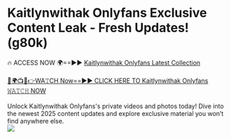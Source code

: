 # Kaitlynwithak Onlyfans Exclusive Content Leak - Fresh Updates! (g80k)

🔥 ACCESS NOW 🌍==►► <a href="https://tinyurl.com/kvy9nzfs" rel="nofollow">Kaitlynwithak Onlyfans Latest Collection</a>
<br><br>
[🔴🌍📺📱👉WA𝚃CH Now==►► CLICK HERE TO Kaitlynwithak Onlyfans 𝚆𝙰𝚃𝙲𝙷 NOW](https://tinyurl.com/kvy9nzfs)
<br><br>
Unlock Kaitlynwithak Onlyfans's private videos and photos today! Dive into the newest 2025 content updates and explore exclusive material you won’t find anywhere else.
<br>
<a href="https://tinyurl.com/kvy9nzfs" rel="nofollow" data-target="animated-image.originalLink"><img src="https://camo.githubusercontent.com/8a4f000d20f83aca3bf7ec5f350d767afa0574a8a352519fd8cfa583a6f93a33/68747470733a2f2f692e696d6775722e636f6d2f644a486b345a712e676966" data-canonical-src="https://i.imgur.com/dJHk4Zq.gif" style="max-width: 100%; display: inline-block;" data-target="animated-image.originalImage"></a>
<br>
